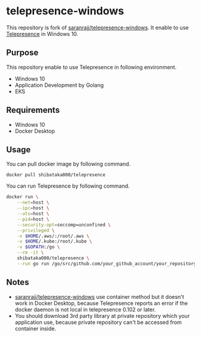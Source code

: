 # telepresence-windows

This repository is fork of [saranrajj/telepresence-windows](https://github.com/saranrajj/telepresence-windows). It enable to use [Telepresence](https://github.com/telepresenceio/telepresence) in Windows 10.

## Purpose
This repository enable to use Telepresence in following environment.

- Windows 10
- Application Development by Golang
- EKS

## Requirements
- Windows 10
- Docker Desktop

## Usage
You can pull docker image by following command.

```
docker pull shibataka000/telepresence
```

You can run Telepresence by following command.

```bash
docker run \
    --net=host \
    --ipc=host \
    --uts=host \
    --pid=host \
    --security-opt=seccomp=unconfined \
    --privileged \
    -v $HOME/.aws/:/root/.aws \
    -v $HOME/.kube:/root/.kube \
    -v $GOPATH:/go \
    --rm -it \
    shibataka000/telepresence \
    --run go run /go/src/github.com/your_github_account/your_repository/path_to_your_code.go
```

## Notes
- [saranrajj/telepresence-windows](https://github.com/saranrajj/telepresence-windows) use container method but it doesn't work in Docker Desktop, because Telepresence reports an error if the docker daemon is not local in telepresence 0.102 or later.
- You should download 3rd party library at private repository which your application use, because private repository can't be accessed from container inside.
